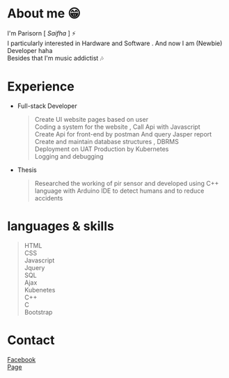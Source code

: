 # About me :grin:
I'm Parisorn [ *Saifha* ] ⚡<br>
I particularly interested in Hardware and Software . And now I am (Newbie) Developer haha<br>
Besides that I'm music addictist :notes:

# Experience
- Full-stack Developer
	> Create UI website pages based on user <br>
	> Coding a system for the website , Call Api with Javascript <br>
	> Create Api for front-end by postman And query Jasper report <br>
	> Create and maintain database structures , DBRMS <br>
	> Deployment on UAT Production by Kubernetes<br>
	> Logging and debugging<br>
- Thesis
  > Researched the working of pir sensor and developed using C++ language with Arduino IDE to detect humans and to reduce accidents
	
# languages & skills
  > HTML <br>
  > CSS<br>
  > Javascript<br>
  > Jquery<br>
  > SQL<br>
  > Ajax<br>
  > Kubenetes<br>
  > C++<br>
  > C<br>
  > Bootstrap<br>
# Contact
  [Facebook](https://www.facebook.com/fha.onsen)  
  [Page](https://www.facebook.com/Parisorn.K/)
